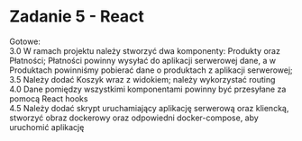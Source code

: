# Zadanie 5 - React

Gotowe:\
3.0 W ramach projektu należy stworzyć dwa komponenty: Produkty oraz
Płatności; Płatności powinny wysyłać do aplikacji serwerowej dane, a w
Produktach powinniśmy pobierać dane o produktach z aplikacji
serwerowej;\
3.5 Należy dodać Koszyk wraz z widokiem; należy wykorzystać routing\
4.0 Dane pomiędzy wszystkimi komponentami powinny być przesyłane za
pomocą React hooks\
4.5 Należy dodać skrypt uruchamiający aplikację serwerową oraz
kliencką, stworzyć obraz dockerowy oraz odpowiedni docker-compose, aby
uruchomić aplikację
